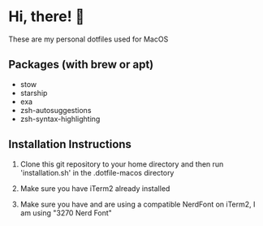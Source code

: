 # Hi, there! 👋

These are my personal dotfiles used for MacOS


## Packages (with brew or apt)

- stow
- starship
- exa
- zsh-autosuggestions
- zsh-syntax-highlighting


## Installation Instructions

1) Clone this git repository to your home directory and then run
'installation.sh' in the .dotfile-macos directory

2) Make sure you have iTerm2 already installed

3) Make sure you have and are using a compatible NerdFont on iTerm2, I am using "3270 Nerd Font"
